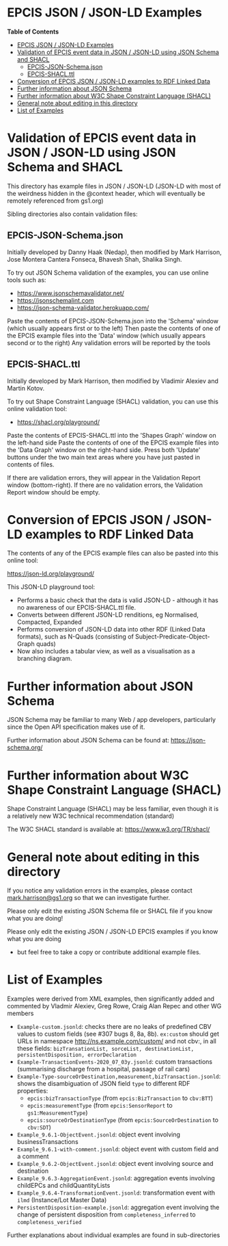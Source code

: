 # EPCIS JSON / JSON-LD Examples

<!-- markdown-toc start - Don't edit this section. Run M-x markdown-toc-refresh-toc -->
**Table of Contents**

- [EPCIS JSON / JSON-LD Examples](#epcis-json--json-ld-examples)
- [Validation of EPCIS event data in JSON / JSON-LD using JSON Schema and SHACL](#validation-of-epcis-event-data-in-json--json-ld-using-json-schema-and-shacl)
    - [EPCIS-JSON-Schema.json](#epcis-json-schemajson)
    - [EPCIS-SHACL.ttl](#epcis-shaclttl)
- [Conversion of EPCIS JSON / JSON-LD examples to RDF Linked Data](#conversion-of-epcis-json--json-ld-examples-to-rdf-linked-data)
- [Further information about JSON Schema](#further-information-about-json-schema)
- [Further information about W3C Shape Constraint Language (SHACL)](#further-information-about-w3c-shape-constraint-language-shacl)
- [General note about editing in this directory](#general-note-about-editing-in-this-directory)
- [List of Examples](#list-of-examples)

<!-- markdown-toc end -->

# Validation of EPCIS event data in JSON / JSON-LD using JSON Schema and SHACL

This directory has example files in JSON / JSON-LD  (JSON-LD with most of the  weirdness hidden in the @context header, which will eventually be remotely referenced from gs1.org)

Sibling directories also contain validation files:

## EPCIS-JSON-Schema.json

Initially developed by Danny Haak (Nedap), then modified by Mark Harrison,  Jose Montera Cantera Fonseca, Bhavesh Shah, Shalika Singh.

To try out JSON Schema validation of the examples, you can use online tools such as:

- https://www.jsonschemavalidator.net/
- https://jsonschemalint.com
- https://json-schema-validator.herokuapp.com/

Paste the contents of EPCIS-JSON-Schema.json into the 'Schema' window (which usually appears first or to the left)
Then paste the contents of one of the EPCIS example files into the 'Data' window (which usually appears second or to the right)
Any validation errors will be reported by the tools

## EPCIS-SHACL.ttl

Initially developed by Mark Harrison, then modified by Vladimir Alexiev and Martin Kotov.

To try out Shape Constraint Language (SHACL) validation, you can use this online validation tool:

- https://shacl.org/playground/

Paste the contents of EPCIS-SHACL.ttl into the 'Shapes Graph' window on the left-hand side
Paste the contents of one of the EPCIS example files into the 'Data Graph' window on the right-hand side.
Press both 'Update' buttons under the two  main text areas where you have just pasted in contents of files.

If there are validation errors, they will appear in the Validation Report window (bottom-right).
If there are no validation errors, the Validation Report window should be empty.

# Conversion of EPCIS JSON / JSON-LD examples to RDF Linked Data

The contents of any of the EPCIS example files can also be pasted into this online tool:

https://json-ld.org/playground/

This JSON-LD playground tool:

- Performs a basic check that the data is valid JSON-LD - although it has no awareness of our EPCIS-SHACL.ttl file.
- Converts between different JSON-LD renditions, eg Normalised, Compacted, Expanded
- Performs conversion of JSON-LD data into other RDF (Linked Data formats),
  such as N-Quads (consisting of Subject-Predicate-Object-Graph quads)
- Now also includes a tabular view, as well as a visualisation as  a branching diagram.

# Further information about JSON Schema

JSON Schema may be familiar to many Web / app developers, particularly since the Open API specification makes use of it.

Further information about JSON Schema can be found at: https://json-schema.org/

# Further information about W3C Shape Constraint Language (SHACL)

Shape Constraint Language (SHACL) may be less familiar, even though it is a relatively new W3C technical recommendation (standard)

The W3C SHACL standard is available at: https://www.w3.org/TR/shacl/

# General note about editing in this directory

If you notice any validation errors in the examples, please contact mark.harrison@gs1.org so that we can investigate further.

Please only edit the existing JSON Schema file or SHACL file if you know what you are doing!

Please only edit the existing JSON / JSON-LD EPCIS examples if you know what you are doing 
- but feel free to take a copy or contribute additional example files.

# List of Examples

Examples were derived from XML examples, then significantly added and commented by Vladmir Alexiev, Greg Rowe, Craig Alan Repec and other WG members

- `Example-custom.jsonld`: checks there are no leaks of predefined CBV values to custom fields (see #307 bugs 8, 8a, 8b).
  `ex:custom` should get URLs in namespace http://ns.example.com/custom/ and not cbv:, in all these fields:
  `bizTransationList, sorceList, destinationList, persistentDisposition, errorDeclaration`
- `Example-TransactionEvents-2020_07_03y.jsonld`: custom transactions (summarising discharge from a hospital, passage of rail cars)
- `Example-Type-sourceOrDestination,measurement,bizTransaction.jsonld`: shows the disambiguation of JSON field `type` to different RDF properties:
  - `epcis:bizTransactionType` (from `epcis:BizTransaction` to `cbv:BTT`)
  - `epcis:measurementType` (from `epcis:SensorReport` to `gs1:MeasurementType`)
  - `epcis:sourceOrDestinationType` (from `epcis:SourceOrDestination` to `cbv:SDT`)
- `Example_9.6.1-ObjectEvent.jsonld`: object event involving businessTransactions
- `Example_9.6.1-with-comment.jsonld`: object event with custom field and a comment
- `Example_9.6.2-ObjectEvent.jsonld`: object event involving source and destination
- `Example_9.6.3-AggregationEvent.jsonld`: aggregation events involving childEPCs and childQuantityLists
- `Example_9.6.4-TransformationEvent.jsonld`: transformation event with `ilmd` (Instance/Lot Master Data)
- `PersistentDisposition-example.jsonld`: aggregation event involving the change of persistent disposition from `completeness_inferred` to `completeness_verified`

Further explanations about individual examples are found in sub-directories
